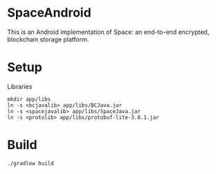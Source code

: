 SpaceAndroid
============

This is an Android implementation of Space: an end-to-end encrypted, blockchain storage platform.

Setup
=====
Libraries

    mkdir app/libs
    ln -s <bcjavalib> app/libs/BCJava.jar
    ln -s <spacejavalib> app/libs/SpaceJava.jar
    ln -s <protolib> app/libs/protobuf-lite-3.0.1.jar

Build
=====

    ./gradlew build
